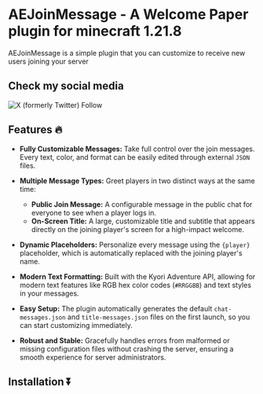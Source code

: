 # AEJoinMessage - A Welcome Paper plugin for minecraft 1.21.8
AEJoinMessage is a simple plugin that you can customize to receive new users joining your server

## Check my social media
![X (formerly Twitter) Follow](https://img.shields.io/twitter/follow/EffectsAnisho)

## Features 🔥
* **Fully Customizable Messages:** Take full control over the join messages. Every text, color, and format can be easily edited through external `JSON` files.

* **Multiple Message Types:** Greet players in two distinct ways at the same time:
    * **Public Join Message:** A configurable message in the public chat for everyone to see when a player logs in.
    * **On-Screen Title:** A large, customizable title and subtitle that appears directly on the joining player's screen for a high-impact welcome.

* **Dynamic Placeholders:** Personalize every message using the `{player}` placeholder, which is automatically replaced with the joining player's name.

* **Modern Text Formatting:** Built with the Kyori Adventure API, allowing for modern text features like RGB hex color codes (`#RRGGBB`) and text styles in your messages.

* **Easy Setup:** The plugin automatically generates the default `chat-messages.json` and `title-messages.json` files on the first launch, so you can start customizing immediately.

* **Robust and Stable:** Gracefully handles errors from malformed or missing configuration files without crashing the server, ensuring a smooth experience for server administrators.

## Installation ⏬
